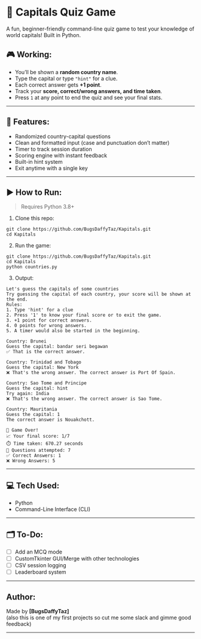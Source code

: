 # **🧠 Capitals Quiz Game**

A fun, beginner-friendly command-line quiz game to test your knowledge of world capitals! Built in Python.

## 🎮 Working:
- You’ll be shown a **random country name**.
- Type the capital or type `"hint"` for a clue.
- Each correct answer gets **+1 point**.
- Track your **score, correct/wrong answers, and time taken**.
- Press `1` at any point to end the quiz and see your final stats.

---

## 🧰 Features:
- Randomized country-capital questions  
- Clean and formatted input (case and punctuation don’t matter)  
- Timer to track session duration  
- Scoring engine with instant feedback  
- Built-in hint system  
- Exit anytime with a single key  

---

## ▶️ How to Run:

> Requires Python 3.8+

1. Clone this repo:
````
git clone https://github.com/BugsDaffyTaz/Kapitals.git 
cd Kapitals 
````
2. Run the game:

```
git clone https://github.com/BugsDaffyTaz/Kapitals.git 
cd Kapitals 
python countries.py
```

3. Output:
````
Let's guess the capitals of some countries
Try guessing the capital of each country, your score will be shown at the end.
Rules:
1. Type 'hint' for a clue
2. Press '1' to know your final score or to exit the game.
3. +1 point for correct answers.
4. 0 points for wrong answers.
5. A timer would also be started in the beginning.

Country: Brunei
Guess the capital: bandar seri begawan
✅ That is the correct answer.

Country: Trinidad and Tobago
Guess the capital: New York
❌ That's the wrong answer. The correct answer is Port Of Spain.

Country: Sao Tome and Principe
Guess the capital: hint
Try again: India
❌ That's the wrong answer. The correct answer is Sao Tome.

Country: Mauritania
Guess the capital: 1
The correct answer is Nouakchott.

🏁 Game Over!
📈 Your final score: 1/7
⏱️ Time taken: 670.27 seconds
🎯 Questions attempted: 7
✅ Correct Answers: 1
❌ Wrong Answers: 5

````
----------

## 💻 Tech Used:
* Python
* Command-Line Interface (CLI)

---

## 🗂️ To-Do:

* [ ] Add an MCQ mode
* [ ] CustomTkinter GUI/Merge with other technologies
* [ ] CSV session logging
* [ ] Leaderboard system

---
## Author:
Made by **[BugsDaffyTaz]**  
(also this is one of my first projects so cut me some slack and gimme good feedback)

---
